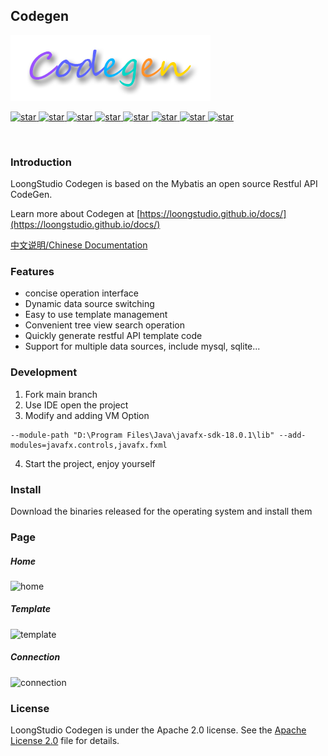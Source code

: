 ## Codegen

![codegen](./static/logo.png)

<p align="left">
  <a href="https://openjdk.org/projects/jdk/17">
    <img alt="star" class="no-zoom" src="https://img.shields.io/badge/Java-17-blue">
  </a>

  <a href="https://spring.io/projects/spring-framework">
    <img alt="star" class="no-zoom" src="https://img.shields.io/badge/Spring%20Framework-5.3.23-blue">
  </a>

  <a href="https://openjfx.io">
    <img alt="star" class="no-zoom" src="https://img.shields.io/badge/JavaFX-18-blue">
  </a>

  <a href="https://mybatis.org/mybatis-3">
    <img alt="star" class="no-zoom" src="https://img.shields.io/badge/Mybatis-3.5.11-blue">
  </a>

  <a href="https://baomidou.com">
    <img alt="star" class="no-zoom" src="https://img.shields.io/badge/Mybatis--Plus-3.5.2-blue">
  </a>

  <a href="https://www.mysql.com">
    <img alt="star" class="no-zoom" src="https://img.shields.io/badge/MySQL-8.0.3-blue">
  </a>

  <a href="https://www.sqlite.org">
    <img alt="star" class="no-zoom" src="https://img.shields.io/badge/SQLite-3.39.3-blue">
  </a>

  <a href="http://www.apache.org/licenses/LICENSE-2.0">
    <img alt="star" class="no-zoom" src="https://img.shields.io/badge/License-Apache--2.0-brightgreen">
  </a>
</p>

<br/>

### Introduction
LoongStudio Codegen is based on the Mybatis an open source Restful API CodeGen.

Learn more about Codegen at [https://loongstudio.github.io/docs/](https://loongstudio.github.io/docs/)

[中文说明/Chinese Documentation](README_CN.md)

### Features

* concise operation interface
* Dynamic data source switching
* Easy to use template management
* Convenient tree view search operation
* Quickly generate restful API template code
* Support for multiple data sources, include mysql, sqlite...


### Development

1. Fork main branch
2. Use IDE open the project
3. Modify and adding VM Option
```shell
--module-path "D:\Program Files\Java\javafx-sdk-18.0.1\lib" --add-modules=javafx.controls,javafx.fxml
```

4. Start the project, enjoy yourself

### Install

Download the binaries released for the operating system and install them


### Page

##### Home

![home](https://user-images.githubusercontent.com/40263163/192548526-a450349d-95a0-439d-82e9-340e4d1b28a4.png)

##### Template

![template](https://user-images.githubusercontent.com/40263163/192548748-f55cdf46-f129-4771-9630-16d0835b9457.png)

##### Connection

![connection](https://user-images.githubusercontent.com/40263163/192548904-c71a858a-25ca-41f7-9497-89020ae3bc6e.png)

### License

LoongStudio Codegen is under the Apache 2.0 license. See the [Apache License 2.0](http://www.apache.org/licenses/LICENSE-2.0) file for details.

